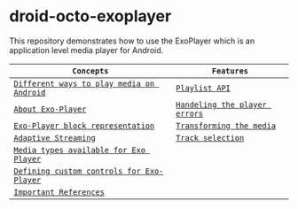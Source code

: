 # droid-octo-exoplayer
This repository demonstrates how to use the ExoPlayer which is an application level media player for Android.


| **`Concepts`** | **`Features`** |
| -------------- | -------------- |
| [`Different ways to play media on Android`](https://github.com/devrath/droid-octo-exoplayer/wiki/Different-ways-to-play-media-on-Android) | [`Playlist API`](https://github.com/devrath/droid-octo-exoplayer/wiki/Playlist-API) |
| [`About Exo-Player`](https://github.com/devrath/droid-octo-exoplayer/wiki/About-Exo-Player) | [`Handeling the player errors`](https://github.com/devrath/droid-octo-exoplayer/wiki/Handling-the-player-errors) |
| [`Exo-Player block representation`](https://github.com/devrath/droid-octo-exoplayer/wiki/Exo-Player-block-representation) | [`Transforming the media`](https://github.com/devrath/droid-octo-exoplayer/wiki/Transforming-the-media) |
| [`Adaptive Streaming`](https://github.com/devrath/droid-octo-exoplayer/wiki/What-Is-Adaptive-Streaming) |  [`Track selection`](https://github.com/devrath/droid-octo-exoplayer/wiki/Track-selection) |
| [`Media types available for Exo Player`](https://github.com/devrath/droid-octo-exoplayer/wiki/Media-types-available-for-Exo-Player) | |
| [`Defining custom controls for Exo-Player`](https://github.com/devrath/droid-octo-exoplayer/wiki/Defining-custom-controls-for-Exo-Player) | |
| [`Important References`](https://github.com/devrath/droid-octo-exoplayer/wiki/Important-references) | |



